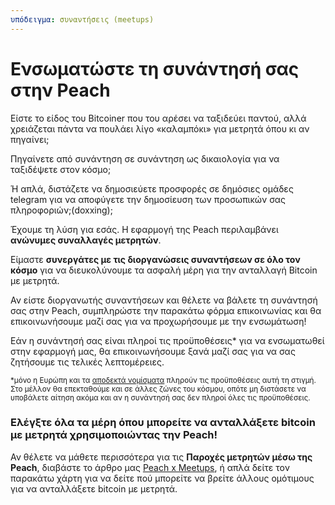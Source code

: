 ```yaml
---
υπόδειγμα: συναντήσεις (meetups)
---
```

<!--[headline]-->
# Ενσωματώστε τη συνάντησή σας στην Peach

<!--[intro]-->
Είστε το είδος του Bitcoiner που του αρέσει να ταξιδεύει παντού, αλλά χρειάζεται πάντα να πουλάει λίγο «καλαμπόκι» για μετρητά όπου κι αν πηγαίνει;

Πηγαίνετε από συνάντηση σε συνάντηση ως δικαιολογία για να ταξιδέψετε στον κόσμο;

Ή απλά, διστάζετε να δημοσιεύετε προσφορές σε δημόσιες ομάδες telegram για να αποφύγετε την δημοσίευση των προσωπικών σας πληροφοριών;(doxxing);

Έχουμε τη λύση για εσάς.
Η εφαρμογή της Peach περιλαμβάνει **ανώνυμες συναλλαγές μετρητών**.

Είμαστε **συνεργάτες με τις διοργανώσεις συναντήσεων σε όλο τον κόσμο** για να διευκολύνουμε τα ασφαλή μέρη για την ανταλλαγή Bitcoin με μετρητά.

Αν είστε διοργανωτής συναντήσεων και θέλετε να βάλετε τη συνάντησή σας στην Peach, συμπληρώστε την παρακάτω φόρμα επικοινωνίας και θα επικοινωνήσουμε μαζί σας για να προχωρήσουμε με την ενσωμάτωση!

Εάν η συνάντησή σας είναι πληροί τις προϋποθέσεις\* για να ενσωματωθεί στην εφαρμογή μας, θα επικοινωνήσουμε ξανά μαζί σας για να σας ζητήσουμε τις τελικές λεπτομέρειες.

<small>*μόνο η Ευρώπη και τα [αποδεκτά νομίσματα](/how-it-works/#payment) πληρούν τις προϋποθέσεις αυτή τη στιγμή. Στο μέλλον θα επεκταθούμε και σε άλλες ζώνες του κόσμου, οπότε μη διστάσετε να υποβάλετε αίτηση ακόμα και αν η συνάντησή σας δεν πληροί όλες τις προϋποθέσεις.</small>

<!--[map]-->
### Ελέγξτε όλα τα μέρη όπου μπορείτε να ανταλλάξετε bitcoin με μετρητά χρησιμοποιώντας την Peach!

Αν θέλετε να μάθετε περισσότερα για τις **Παροχές μετρητών μέσω της Peach**, διαβάστε το άρθρο μας [Peach x Meetups](/blog/peach-for-meetups/), ή απλά δείτε τον παρακάτω χάρτη για να δείτε πού μπορείτε να βρείτε άλλους ομότιμους για να ανταλλάξετε bitcoin με μετρητά.
